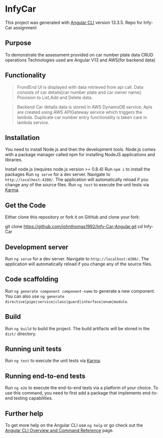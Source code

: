 # InfyCar

This project was generated with [Angular CLI](https://github.com/angular/angular-cli) version 13.3.5.
Repo for Infy-Car assignment

## Purpose
To demonstrate the assessment provided on car number plate data CRUD operations
Technologies used are Angular V13 and AWS(for backend data)

## Functionality
>FrondEnd
UI is displayed with data retrieved from api call. Data consists of car details[car number plate and car owner name].
Provision to List,Add and Delete data.

>Backend
Car details data is stored in AWS DynamoDB service.
Apis are created using AWS APIGateway service which triggers the lambda.
Duplicate car number entry functionality is taken care in lambda service.

## Installation
You need to install Node.js and then the development tools. Node.js comes with a package manager called npm for installing NodeJS applications and libraries.

Install node.js (requires node.js version >= 0.8.4)
Run `npm i` to install the packages
Run `ng serve` for a dev server. Navigate to `http://localhost:4200/`. The application will automatically reload if you change any of the source files.
Run `ng test` to execute the unit tests via [Karma](https://karma-runner.github.io).

## Get the Code
Either clone this repository or fork it on GitHub and clone your fork:

git clone https://github.com/johnthomas1992/Infy-Car-Angular.git
cd Infy-Car

## Development server

Run `ng serve` for a dev server. Navigate to `http://localhost:4200/`. The application will automatically reload if you change any of the source files.

## Code scaffolding

Run `ng generate component component-name` to generate a new component. You can also use `ng generate directive|pipe|service|class|guard|interface|enum|module`.

## Build

Run `ng build` to build the project. The build artifacts will be stored in the `dist/` directory.

## Running unit tests

Run `ng test` to execute the unit tests via [Karma](https://karma-runner.github.io).

## Running end-to-end tests

Run `ng e2e` to execute the end-to-end tests via a platform of your choice. To use this command, you need to first add a package that implements end-to-end testing capabilities.

## Further help

To get more help on the Angular CLI use `ng help` or go check out the [Angular CLI Overview and Command Reference](https://angular.io/cli) page.
